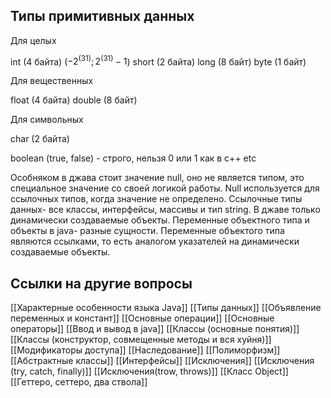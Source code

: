 ## Типы примитивных данных

Для целых

int (4 байта) ($-2^(31); 2^(31)-1$)
short (2 байта)
long (8 байт)
byte (1 байт)

Для вещественных

float (4 байта)
double (8 байт)

Для символьных

char (2 байта)

boolean (true, false) - строго, нельзя 0 или 1 как в c++ etc

Особняком в джава стоит значение null, оно не является типом, это специальное значение со своей логикой работы. Null используется для ссылочных типов, когда значение не определено. Ссылочные типы данных- все классы, интерфейсы, массивы и тип string. В джаве только динамически создаваемые объекты. Переменные объектного типа и объекты в java- разные сущности. Переменные объектого типа являются ссылками, то есть аналогом указателей на динамически создаваемые объекты.

## Ссылки на другие вопросы

[[Характерные особенности языка Java]]
[[Типы данных]]
[[Объявление переменных и констант]]
[[Основные операции]]
[[Основные операторы]]
[[Ввод и вывод в java]]
[[Классы (основные понятия)]]
[[Классы (конструктор, совмещенные методы и вся хуйня)]]
[[Модификаторы доступа]]
[[Наследование]]
[[Полиморфизм]]
[[Абстрактные классы]]
[[Интерфейсы]]
[[Исключения]]
[[Исключения (try, catch, finally)]]
[[Исключения(trow, throws)]]
[[Класс Object]]
[[Геттеро, сеттеро, два ствола]]
